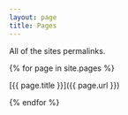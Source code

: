 ```yaml
---
layout: page
title: Pages
---
```


All of the sites permalinks. 

{% for page in site.pages %}

[{{ page.title }}]({{ page.url }})

{% endfor %}